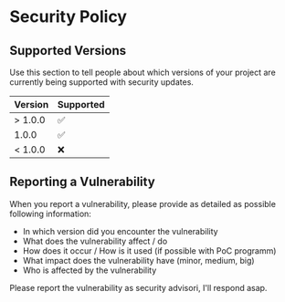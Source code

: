 # Security Policy

## Supported Versions

Use this section to tell people about which versions of your project are
currently being supported with security updates.

| Version | Supported          |
| ------- | ------------------ |
| > 1.0.0 | :white_check_mark: |
|   1.0.0 | :white_check_mark: |
| < 1.0.0 | :x:                |

## Reporting a Vulnerability

When you report a vulnerability, please provide as detailed as possible following information:

- In which version did you encounter the vulnerability
- What does the vulnerability affect / do
- How does it occur / How is it used (if possible with PoC programm)
- What impact does the vulnerability have (minor, medium, big)
- Who is affected by the vulnerability

Please report the vulnerability as security advisori, I'll respond asap.


